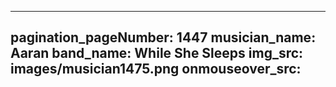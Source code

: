 ------
pagination_pageNumber: 1447
musician_name: Aaran
band_name: While She Sleeps
img_src: images/musician1475.png
onmouseover_src: 
------